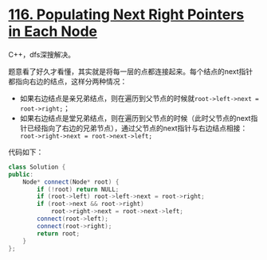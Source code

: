 # [116. Populating Next Right Pointers in Each Node](https://leetcode-cn.com/problems/populating-next-right-pointers-in-each-node/)

C++，dfs深搜解决。

题意看了好久才看懂，其实就是将每一层的点都连接起来。每个结点的next指针都指向右边的结点，这样分两种情况：

- 如果右边结点是亲兄弟结点，则在遍历到父节点的时候就`root->left->next = root->right;`；
- 如果右边结点是堂兄弟结点，则在遍历到父节点的时候（此时父节点的next指针已经指向了右边的兄弟节点），通过父节点的next指针与右边结点相接：` root->right->next = root->next->left;`

代码如下：

```cpp
class Solution {
public:
    Node* connect(Node* root) {
        if (!root) return NULL;
        if (root->left) root->left->next = root->right;
        if (root->next && root->right)
            root->right->next = root->next->left;
        connect(root->left);
        connect(root->right);
        return root;
    }
};
```